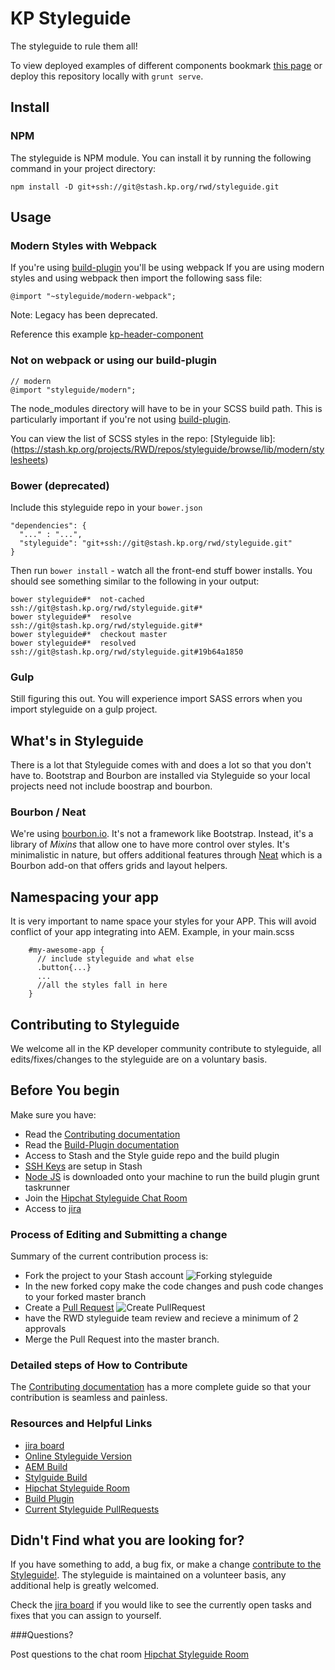 # KP Styleguide

The styleguide to rule them all!

To view deployed examples of different components bookmark [this page](https://dev10.kaiserpermanente.org/styleguide/) or deploy this repository locally with ``` grunt serve ```.

## Install
### NPM

The styleguide is NPM module. You can install it by running the following command in your project directory:

    npm install -D git+ssh://git@stash.kp.org/rwd/styleguide.git

## Usage

### Modern Styles with Webpack

If you're using [build-plugin](https://stash.kp.org/projects/RWD/repos/build-plugin/browse) you'll be using webpack
If you are using modern styles and using webpack then import the following sass file:

    @import "~styleguide/modern-webpack";

Note: Legacy has been deprecated.

Reference this example [kp-header-component](https://stash.kp.org/projects/CDS/repos/kp-header-component/browse)

### Not on webpack or using our build-plugin

    // modern
    @import "styleguide/modern";

The node_modules directory will have to be in your SCSS build path. This is particularly important if you're not using [build-plugin](https://stash.kp.org/projects/RWD/repos/build-plugin/browse).

You can view the list of SCSS styles in the repo: [Styleguide lib]:(https://stash.kp.org/projects/RWD/repos/styleguide/browse/lib/modern/stylesheets)

### Bower (deprecated)

Include this styleguide repo in your `bower.json`

    "dependencies": {
      "..." : "...",
      "styleguide": "git+ssh://git@stash.kp.org/rwd/styleguide.git"
    }

Then run `bower install` - watch all the front-end stuff bower installs. You should see something similar to the following in your output:

    bower styleguide#*  not-cached ssh://git@stash.kp.org/rwd/styleguide.git#*
    bower styleguide#*  resolve ssh://git@stash.kp.org/rwd/styleguide.git#*
    bower styleguide#*  checkout master
    bower styleguide#*  resolved ssh://git@stash.kp.org/rwd/styleguide.git#19b64a1850

### Gulp

Still figuring this out. You will experience import SASS errors when you import styleguide on a gulp project.

## What's in Styleguide

There is a lot that Styleguide comes with and does a lot so that you don't have to. Bootstrap and Bourbon are installed via Styleguide so your local projects need not include boostrap and bourbon.

### Bourbon / Neat

We're using [bourbon.io](http://bourbon.io/). It's not a framework like Bootstrap. Instead, it's a library of _Mixins_ that allow one to have more control over styles. It's minimalistic in nature, but offers additional features through [Neat](http://neat.bourbon.io/) which is a Bourbon add-on that offers grids and layout helpers.

## Namespacing your app
<a name="#namespacing"></a>
It is very important to name space your styles for your APP. This will avoid conflict of your app integrating into AEM. Example, in your main.scss

        #my-awesome-app {
          // include styleguide and what else
          .button{...}
          ...
          //all the styles fall in here
        }

## Contributing to Styleguide
We welcome all in the KP developer community contribute to styleguide, all edits/fixes/changes to the styleguide are on a voluntary basis.

## Before You begin

Make sure you have:

* Read the [Contributing documentation](https://stash.kp.org/projects/RWD/repos/styleguide/browse/CONTRIBUTING.md)
* Read the [Build-Plugin documentation](https://stash.kp.org/projects/RWD/repos/build-plugin/browse/README.md)
* Access to Stash and the Style guide repo and the build plugin
* [SSH Keys](https://stash.kp.org/plugins/servlet/ssh/account/keys) are setup in Stash
* [Node JS](https://nodejs.org/en/blog/release/v0.10.42/) is downloaded onto your machine to run the build plugin grunt taskrunner 
* Join the [Hipchat Styleguide Chat Room](https://hipchat.kp.org/chat/room/19) 
* Access to [jira](https://jira.kp.org/browse/STYLE)

### Process of Editing and Submitting a change​

Summary of the current contribution process is: 

* Fork the project to your Stash account ![Forking styleguide](https://stash.kp.org/projects/RWD/repos/styleguide/browse/_contributeme-imgs/fork-screenshot.png)
* In the new forked copy make the code changes and push code changes to your forked master branch
* Create a [Pull Request](https://www.atlassian.com/git/tutorials/making-a-pull-request/) ![Create PullRequest](https://stash.kp.org/projects/RWD/repos/styleguide/browse/_contributeme-imgs/create-pullRequest.png)
* have the RWD styleguide team review and recieve a minimum of 2 approvals
* Merge the Pull Request into the master branch.


### Detailed steps of How to Contribute
The [Contributing documentation](https://stash.kp.org/projects/RWD/repos/styleguide/browse/CONTRIBUTING.md) has a more complete guide so that your contribution is seamless and painless.


### Resources and Helpful Links

* [jira board](https://jira.kp.org/browse/STYLE)
* [Online Styleguide Version](http://dev10.kaiserpermanente.org/styleguide)
* [AEM Build](http://xlzxdap0035x.lvdc.kp.org:8888/job/rwd-styleguide-AEM/)
* [Stylguide Build](http://xlzxdap0035x.lvdc.kp.org:8888/job/rwd-styleguide-deploy-DEV10/)
* [Hipchat Styleguide Room](https://hipchat.kp.org/chat/room/19)
* [Build Plugin](https://stash.kp.org/projects/RWD/repos/build-plugin/browse)
* [Current Styleguide PullRequests](https://stash.kp.org/projects/RWD/repos/styleguide/pull-requests)


## Didn't Find what you are looking for?
If you have something to add, a bug fix, or make a change [contribute to the Styleguide!](https://stash.kp.org/projects/RWD/repos/styleguide/browse/CONTRIBUTING.md). The styleguide is maintained on a volunteer basis, any additional help is greatly welcomed. 

Check the [jira board](https://jira.kp.org/browse/STYLE) if you would like to see the currently open tasks and fixes that you can assign to yourself.

###Questions?

Post questions to the chat room [Hipchat Styleguide Room](https://hipchat.kp.org/chat/room/19)